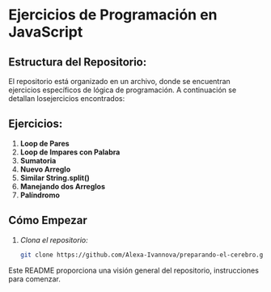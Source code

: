 # Ejercicios de Programación en JavaScript

## Estructura del Repositorio:

El repositorio está organizado en un archivo, donde se encuentran ejercicios específicos de lógica de programación. A continuación se detallan losejercicios encontrados:

## Ejercicios:

1. **Loop de Pares**
2. **Loop de Impares con Palabra**
3. **Sumatoria**
4. **Nuevo Arreglo**
5. **Similar String.split()**
6. **Manejando dos Arreglos**
7. **Palíndromo**

## Cómo Empezar

1. *Clona el repositorio:*

   ```bash
   git clone https://github.com/Alexa-Ivannova/preparando-el-cerebro.git


Este README proporciona una visión general del repositorio, instrucciones para comenzar.